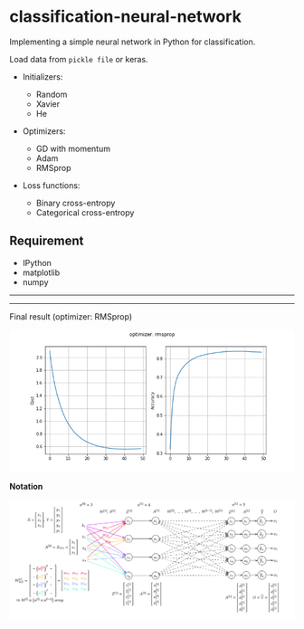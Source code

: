 # classification-neural-network
Implementing a simple neural network in Python for classification.  


Load data from `pickle file` or keras.  

- Initializers:
	* Random
	* Xavier
	* He
	
- Optimizers:
	+ GD with momentum
	+ Adam
	+ RMSprop

- Loss functions:
	+ Binary cross-entropy
	+ Categorical cross-entropy

## Requirement
- IPython
- matplotlib
- numpy

---
---

Final result (optimizer: RMSprop)  

![title](result.png)


**Notation**

![title](images/3.png)